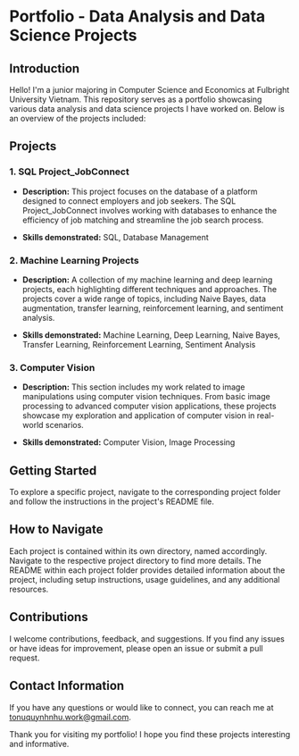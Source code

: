 # Portfolio - Data Analysis and Data Science Projects

## Introduction

Hello! I'm a junior majoring in Computer Science and Economics at Fulbright University Vietnam. This repository serves as a portfolio showcasing various data analysis and data science projects I have worked on. Below is an overview of the projects included:

## Projects

### 1. SQL Project_JobConnect

- **Description:** This project focuses on the database of a platform designed to connect employers and job seekers. The SQL Project_JobConnect involves working with databases to enhance the efficiency of job matching and streamline the job search process.

- **Skills demonstrated:** SQL, Database Management

### 2. Machine Learning Projects

- **Description:** A collection of my machine learning and deep learning projects, each highlighting different techniques and approaches. The projects cover a wide range of topics, including Naive Bayes, data augmentation, transfer learning, reinforcement learning, and sentiment analysis.

- **Skills demonstrated:** Machine Learning, Deep Learning, Naive Bayes, Transfer Learning, Reinforcement Learning, Sentiment Analysis

### 3. Computer Vision

- **Description:** This section includes my work related to image manipulations using computer vision techniques. From basic image processing to advanced computer vision applications, these projects showcase my exploration and application of computer vision in real-world scenarios.

- **Skills demonstrated:** Computer Vision, Image Processing

## Getting Started

To explore a specific project, navigate to the corresponding project folder and follow the instructions in the project's README file.

## How to Navigate
Each project is contained within its own directory, named accordingly. Navigate to the respective project directory to find more details. The README within each project folder provides detailed information about the project, including setup instructions, usage guidelines, and any additional resources.

## Contributions

I welcome contributions, feedback, and suggestions. If you find any issues or have ideas for improvement, please open an issue or submit a pull request.

## Contact Information

If you have any questions or would like to connect, you can reach me at tonuquynhnhu.work@gmail.com.

Thank you for visiting my portfolio! I hope you find these projects interesting and informative.
